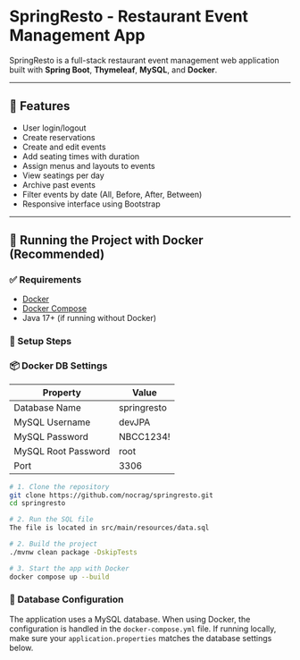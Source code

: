 # SpringResto - Restaurant Event Management App

SpringResto is a full-stack restaurant event management web application built with **Spring Boot**, **Thymeleaf**, **MySQL**, and **Docker**.

---

## 🚀 Features

- User login/logout
- Create reservations
- Create and edit events
- Add seating times with duration
- Assign menus and layouts to events
- View seatings per day
- Archive past events
- Filter events by date (All, Before, After, Between)
- Responsive interface using Bootstrap

---

## 🐳 Running the Project with Docker (Recommended)

### ✅ Requirements

- [Docker](https://www.docker.com/)
- [Docker Compose](https://docs.docker.com/compose/)
- Java 17+ (if running without Docker)

### 🔧 Setup Steps

### 📦 Docker DB Settings

| Property             | Value         |
|----------------------|---------------|
| Database Name        | springresto |
| MySQL Username       | devJPA      |
| MySQL Password       | NBCC1234!   |
| MySQL Root Password  | root        |
| Port                 | 3306        |

```bash
# 1. Clone the repository
git clone https://github.com/nocrag/springresto.git
cd springresto

# 2. Run the SQL file
The file is located in src/main/resources/data.sql

# 2. Build the project
./mvnw clean package -DskipTests

# 3. Start the app with Docker
docker compose up --build
```

### 🔐 Database Configuration

The application uses a MySQL database. When using Docker, the configuration is handled in the
`docker-compose.yml` file. If running locally, make sure your `application.properties` matches
the database settings below.



